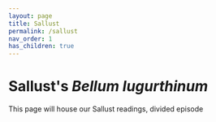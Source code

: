 ```yaml
---
layout: page
title: Sallust
permalink: /sallust
nav_order: 1
has_children: true
---
```


# Sallust's *Bellum Iugurthinum*


This page will house our Sallust readings, divided episode

